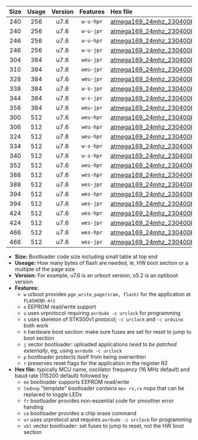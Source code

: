 |Size|Usage|Version|Features|Hex file|
|:-:|:-:|:-:|:-:|:--|
|240|256|u7.6|`w-u-hpr`|[atmega169_24mhz_230400bps_ur.hex](https://raw.githubusercontent.com/stefanrueger/urboot/main//atmega169_24mhz_230400bps_ur.hex)|
|240|256|u7.6|`w-u-jpr`|[atmega169_24mhz_230400bps_ur_vbl.hex](https://raw.githubusercontent.com/stefanrueger/urboot/main//atmega169_24mhz_230400bps_ur_vbl.hex)|
|246|256|u7.6|`w-u-hpr`|[atmega169_24mhz_230400bps_lednop_ur.hex](https://raw.githubusercontent.com/stefanrueger/urboot/main//atmega169_24mhz_230400bps_lednop_ur.hex)|
|246|256|u7.6|`w-u-jpr`|[atmega169_24mhz_230400bps_lednop_ur_vbl.hex](https://raw.githubusercontent.com/stefanrueger/urboot/main//atmega169_24mhz_230400bps_lednop_ur_vbl.hex)|
|304|384|u7.6|`weu-jpr`|[atmega169_24mhz_230400bps_ee_ur_vbl.hex](https://raw.githubusercontent.com/stefanrueger/urboot/main//atmega169_24mhz_230400bps_ee_ur_vbl.hex)|
|310|384|u7.6|`weu-jpr`|[atmega169_24mhz_230400bps_ee_lednop_ur_vbl.hex](https://raw.githubusercontent.com/stefanrueger/urboot/main//atmega169_24mhz_230400bps_ee_lednop_ur_vbl.hex)|
|328|384|u7.6|`weu-jpr`|[atmega169_24mhz_230400bps_ee_lednop_fr_ur_vbl.hex](https://raw.githubusercontent.com/stefanrueger/urboot/main//atmega169_24mhz_230400bps_ee_lednop_fr_ur_vbl.hex)|
|338|384|u7.6|`w-s-jpr`|[atmega169_24mhz_230400bps_vbl.hex](https://raw.githubusercontent.com/stefanrueger/urboot/main//atmega169_24mhz_230400bps_vbl.hex)|
|344|384|u7.6|`w-s-jpr`|[atmega169_24mhz_230400bps_lednop_vbl.hex](https://raw.githubusercontent.com/stefanrueger/urboot/main//atmega169_24mhz_230400bps_lednop_vbl.hex)|
|356|384|u7.6|`weu-jpr`|[atmega169_24mhz_230400bps_ee_lednop_fr_ce_ur_vbl.hex](https://raw.githubusercontent.com/stefanrueger/urboot/main//atmega169_24mhz_230400bps_ee_lednop_fr_ce_ur_vbl.hex)|
|300|512|u7.6|`weu-hpr`|[atmega169_24mhz_230400bps_ee_ur.hex](https://raw.githubusercontent.com/stefanrueger/urboot/main//atmega169_24mhz_230400bps_ee_ur.hex)|
|306|512|u7.6|`weu-hpr`|[atmega169_24mhz_230400bps_ee_lednop_ur.hex](https://raw.githubusercontent.com/stefanrueger/urboot/main//atmega169_24mhz_230400bps_ee_lednop_ur.hex)|
|324|512|u7.6|`weu-hpr`|[atmega169_24mhz_230400bps_ee_lednop_fr_ur.hex](https://raw.githubusercontent.com/stefanrueger/urboot/main//atmega169_24mhz_230400bps_ee_lednop_fr_ur.hex)|
|334|512|u7.6|`w-s-hpr`|[atmega169_24mhz_230400bps.hex](https://raw.githubusercontent.com/stefanrueger/urboot/main//atmega169_24mhz_230400bps.hex)|
|340|512|u7.6|`w-s-hpr`|[atmega169_24mhz_230400bps_lednop.hex](https://raw.githubusercontent.com/stefanrueger/urboot/main//atmega169_24mhz_230400bps_lednop.hex)|
|352|512|u7.6|`weu-hpr`|[atmega169_24mhz_230400bps_ee_lednop_fr_ce_ur.hex](https://raw.githubusercontent.com/stefanrueger/urboot/main//atmega169_24mhz_230400bps_ee_lednop_fr_ce_ur.hex)|
|388|512|u7.6|`wes-hpr`|[atmega169_24mhz_230400bps_ee.hex](https://raw.githubusercontent.com/stefanrueger/urboot/main//atmega169_24mhz_230400bps_ee.hex)|
|388|512|u7.6|`wes-jpr`|[atmega169_24mhz_230400bps_ee_vbl.hex](https://raw.githubusercontent.com/stefanrueger/urboot/main//atmega169_24mhz_230400bps_ee_vbl.hex)|
|394|512|u7.6|`wes-hpr`|[atmega169_24mhz_230400bps_ee_lednop.hex](https://raw.githubusercontent.com/stefanrueger/urboot/main//atmega169_24mhz_230400bps_ee_lednop.hex)|
|394|512|u7.6|`wes-jpr`|[atmega169_24mhz_230400bps_ee_lednop_vbl.hex](https://raw.githubusercontent.com/stefanrueger/urboot/main//atmega169_24mhz_230400bps_ee_lednop_vbl.hex)|
|424|512|u7.6|`wes-hpr`|[atmega169_24mhz_230400bps_ee_lednop_fr.hex](https://raw.githubusercontent.com/stefanrueger/urboot/main//atmega169_24mhz_230400bps_ee_lednop_fr.hex)|
|424|512|u7.6|`wes-jpr`|[atmega169_24mhz_230400bps_ee_lednop_fr_vbl.hex](https://raw.githubusercontent.com/stefanrueger/urboot/main//atmega169_24mhz_230400bps_ee_lednop_fr_vbl.hex)|
|466|512|u7.6|`wes-hpr`|[atmega169_24mhz_230400bps_ee_lednop_fr_ce.hex](https://raw.githubusercontent.com/stefanrueger/urboot/main//atmega169_24mhz_230400bps_ee_lednop_fr_ce.hex)|
|466|512|u7.6|`wes-jpr`|[atmega169_24mhz_230400bps_ee_lednop_fr_ce_vbl.hex](https://raw.githubusercontent.com/stefanrueger/urboot/main//atmega169_24mhz_230400bps_ee_lednop_fr_ce_vbl.hex)|

- **Size:** Bootloader code size including small table at top end
- **Useage:** How many bytes of flash are needed, ie, HW boot section or a multiple of the page size
- **Version:** For example, u7.6 is an urboot version, o5.2 is an optiboot version
- **Features:**
  + `w` urboot provides `pgm_write_page(sram, flash)` for the application at `FLASHEND-4+1`
  + `e` EEPROM read/write support
  + `u` uses urprotocol requiring `avrdude -c urclock` for programming
  + `s` uses skeleton of STK500v1 protocol; `-c urclock` and `-c arduino` both work
  + `h` hardware boot section: make sure fuses are set for reset to jump to boot section
  + `j` vector bootloader: uploaded applications *need to be patched externally*, eg, using `avrdude -c urclock`
  + `p` bootloader protects itself from being overwritten
  + `r` preserves reset flags for the application in the register R2
- **Hex file:** typically MCU name, oscillator frequency (16 MHz default) and baud rate (115200 default) followed by
  + `ee` bootloader supports EEPROM read/write
  + `lednop` "template" bootloader contains `mov rx,rx` nops that can be replaced to toggle LEDs
  + `fr` bootloader provides non-essential code for smoother error handing
  + `ce` bootloader provides a chip erase command
  + `ur` uses urprotocol and requires `avrdude -c urclock` for programming
  + `vbl` vector bootloader: set fuses to jump to reset, not the HW boot section
